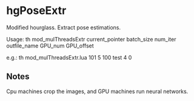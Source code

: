 # hgPoseExtr
Modified hourglass. Extract pose estimations.

Usage: th mod_mulThreadsExtr current_pointer batch_size num_iter outfile_name GPU_num GPU_offset

e.g.:  th mod_mulThreadsExtr.lua 101 5 100 test 4 0

## Notes
Cpu machines crop the images, and GPU machines run neural networks.

